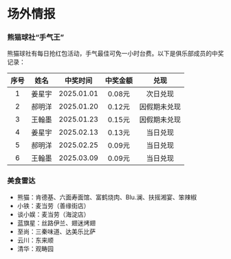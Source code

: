 # 场外情报

### 熊猫球社“手气王”

熊猫球社有每日抢红包活动，手气最佳可免一小时台费。以下是俱乐部成员的中奖记录：

| 序号 |  姓名  |  中奖时间  | 中奖金额  |      兑现      |
| :--: | :----: | :-------: | :------: | :------------: |
|  1   | 姜星宇 | 2025.01.01 |  0.08元  |    次日兑现    |
|  2   | 郝明洋 | 2025.01.20 |  0.12元  |  因假期未兑现  |
|  3   | 王翰墨 | 2025.01.23 |  0.15元  |  因假期未兑现  |
|  4   | 姜星宇 | 2025.02.13 |  0.13元  |    当日兑现    |
|  5   | 郝明洋 | 2025.02.25 |  0.09元  |    当日兑现    |
|  6   | 王翰墨 | 2025.03.09 |  0.09元  |    当日兑现    |

### 美食雷达

- 熊猫：肯德基、六面寿面馆、富鹤烧肉、Blu.澜、扶摇湘宴、笨辣椒
- 小铁：麦当劳（善缘街店）
- 谈小娱：麦当劳（海淀店）
- 蓝旗星：丝路伊兰、翅迷烤翅
- 至尚：三秦味道、达美乐比萨
- 云川：东来顺
- 清华：观畴园